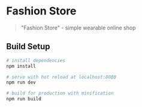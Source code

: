 # Fashion Store

>  "Fashion Store" - simple wearable online shop

## Build Setup

``` bash
# install dependencies
npm install

# serve with hot reload at localhost:8080
npm run dev

# build for production with minification
npm run build
```
